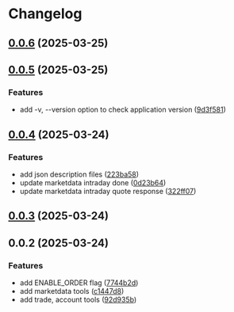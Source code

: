 # Changelog

## [0.0.6](https://github.com/kevinypfan/fugle-mcp-server/compare/v0.0.5...v0.0.6) (2025-03-25)

## [0.0.5](https://github.com/kevinypfan/fugle-mcp-server/compare/v0.0.4...v0.0.5) (2025-03-25)


### Features

* add -v, --version option to check application version ([9d3f581](https://github.com/kevinypfan/fugle-mcp-server/commit/9d3f58199d845c819d801b1e99b48fddaf5764c3))

## [0.0.4](https://github.com/kevinypfan/fugle-mcp-server/compare/v0.0.3...v0.0.4) (2025-03-24)


### Features

* add json description files ([223ba58](https://github.com/kevinypfan/fugle-mcp-server/commit/223ba58699d6ff26ba0ba6c77b204e2f8323a916))
* update marketdata intraday done ([0d23b64](https://github.com/kevinypfan/fugle-mcp-server/commit/0d23b64a3062c37d79d88d9b43303a7c2e007510))
* update marketdata intraday quote response ([322ff07](https://github.com/kevinypfan/fugle-mcp-server/commit/322ff0723f9c386588024efb1b8cb18a72443711))

## [0.0.3](https://github.com/kevinypfan/fugle-mcp-server/compare/v0.0.2...v0.0.3) (2025-03-24)

## 0.0.2 (2025-03-24)


### Features

* add ENABLE_ORDER flag ([7744b2d](https://github.com/kevinypfan/fugle-mcp-server/commit/7744b2d8e526cc79fbb83e32efb448ea9072e1cc))
* add marketdata tools ([c1447d8](https://github.com/kevinypfan/fugle-mcp-server/commit/c1447d8a31b68deebbd16b9bfbada15815ed5943))
* add trade, account tools ([92d935b](https://github.com/kevinypfan/fugle-mcp-server/commit/92d935b3279230547d92a4f513915a9846b5e28c))
